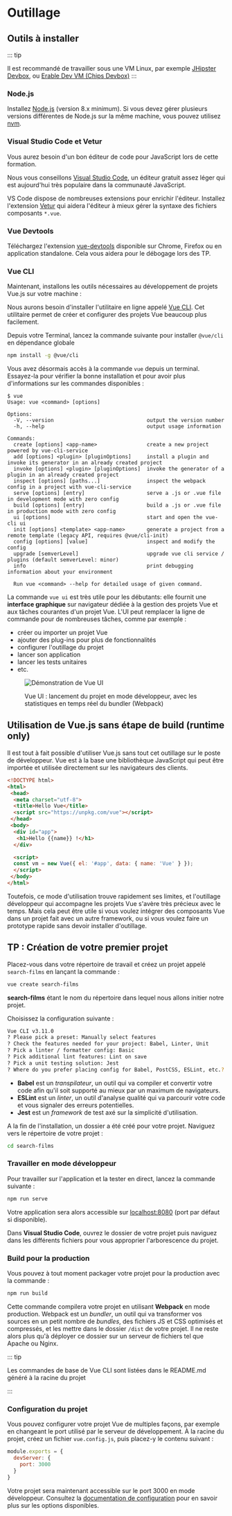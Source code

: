 # Outillage

## Outils à installer

::: tip

Il est recommandé de travailler sous une VM Linux, par exemple [JHipster Devbox](https://github.com/jhipster/jhipster-devbox), ou [Erable Dev VM (Chips Devbox)](https://gitlab.kazan.priv.atos.fr/mts-erable-otvp/mts-erable-dev-vm)
:::

### Node.js

Installez [Node.js](https://nodejs.org/) (version 8.x minimum). Si vous devez gérer plusieurs versions différentes de Node.js sur la même machine, vous pouvez utilisez [nvm](https://github.com/creationix/nvm).

### Visual Studio Code et Vetur
Vous aurez besoin d'un bon éditeur de code pour JavaScript lors de cette formation.

Nous vous conseillons [Visual Studio Code](https://code.visualstudio.com/), un éditeur gratuit assez léger qui est aujourd'hui très populaire dans la communauté JavaScript.

VS Code dispose de nombreuses extensions pour enrichir l'éditeur. Installez l'extension [Vetur](https://marketplace.visualstudio.com/items?itemName=octref.vetur) qui aidera l'éditeur à mieux gérer la syntaxe des fichiers composants `*.vue`.

### Vue Devtools

Téléchargez l'extension [vue-devtools](https://github.com/vuejs/vue-devtools) disponible sur Chrome, Firefox ou en application standalone. Cela vous aidera pour le débogage lors des TP.

### Vue CLI

Maintenant, installons les outils nécessaires au développement de projets Vue.js sur votre machine :

Nous aurons besoin d'installer l'utilitaire en ligne appelé [Vue CLI](https://cli.vuejs.org/). Cet utilitaire permet de créer et configurer des projets Vue beaucoup plus facilement.

Depuis votre Terminal, lancez la commande suivante pour installer `@vue/cli` en dépendance globale

```bash
npm install -g @vue/cli
```

Vous avez désormais accès à la commande `vue` depuis un terminal. Essayez-la pour vérifier la bonne installation et pour avoir plus d'informations sur les commandes disponibles :

```
$ vue
Usage: vue <command> [options]

Options:
  -V, --version                              output the version number
  -h, --help                                 output usage information

Commands:
  create [options] <app-name>                create a new project powered by vue-cli-service
  add [options] <plugin> [pluginOptions]     install a plugin and invoke its generator in an already created project
  invoke [options] <plugin> [pluginOptions]  invoke the generator of a plugin in an already created project
  inspect [options] [paths...]               inspect the webpack config in a project with vue-cli-service
  serve [options] [entry]                    serve a .js or .vue file in development mode with zero config
  build [options] [entry]                    build a .js or .vue file in production mode with zero config
  ui [options]                               start and open the vue-cli ui
  init [options] <template> <app-name>       generate a project from a remote template (legacy API, requires @vue/cli-init)
  config [options] [value]                   inspect and modify the config
  upgrade [semverLevel]                      upgrade vue cli service / plugins (default semverLevel: minor)
  info                                       print debugging information about your environment

  Run vue <command> --help for detailed usage of given command.
```

La commande `vue ui` est très utile pour les débutants: elle fournit une **interface graphique** sur navigateur dédiée à la gestion des projets Vue et aux tâches courantes d'un projet Vue. L'UI peut remplacer la ligne de commande pour de nombreuses tâches, comme par exemple :

- créer ou importer un projet Vue
- ajouter des plug-ins pour plus de fonctionnalités
- configurer l'outillage du projet
- lancer son application
- lancer les tests unitaires
- etc.

<figure>

![Démonstration de Vue UI](../../assets/vue-cli-3-serve.gif)

<figcaption>Vue UI : lancement du projet en mode développeur, avec les statistiques en temps réel du bundler (Webpack)</figcaption>
</figure>

## Utilisation de Vue.js sans étape de build (runtime only)

Il est tout à fait possible d'utiliser Vue.js sans tout cet outillage sur le poste de développeur. Vue est à la base une bibliothèque JavaScript qui peut être importée et utilisée directement sur les navigateurs des clients.

```html
<!DOCTYPE html>
<html>
 <head>
  <meta charset="utf-8">
  <title>Hello Vue</title>
  <script src="https://unpkg.com/vue"></script>
 </head>
 <body>
  <div id="app">
   <h1>Hello {{name}} !</h1>
  </div>

  <script>
  const vm = new Vue({ el: '#app', data: { name: 'Vue' } });
  </script>
 </body>
</html>
```

Toutefois, ce mode d'utilisation trouve rapidement ses limites, et l'outillage développeur qui accompagne les projets Vue s'avère très précieux avec le temps. Mais cela peut être utile si vous voulez intégrer des composants Vue dans un projet fait avec un autre framework, ou si vous voulez faire un prototype rapide sans devoir installer d'outillage.

## TP : Création de votre premier projet

Placez-vous dans votre répertoire de travail et créez un projet appelé `search-films` en lançant la commande :

```bash
vue create search-films
```

**search-films** étant le nom du répertoire dans lequel nous allons initier notre projet.

Choisissez la configuration suivante :

```bash
Vue CLI v3.11.0
? Please pick a preset: Manually select features
? Check the features needed for your project: Babel, Linter, Unit
? Pick a linter / formatter config: Basic
? Pick additional lint features: Lint on save
? Pick a unit testing solution: Jest
? Where do you prefer placing config for Babel, PostCSS, ESLint, etc.? In dedicated config files
```

- **Babel** est un *transpilateur*, un outil qui va compiler et convertir votre code afin qu'il soit supporté au mieux par un maximum de navigateurs.
- **ESLint** est un *linter*, un outil d'analyse qualité qui va parcourir votre code et vous signaler des erreurs potentielles.
- **Jest** est un *framework* de test axé sur la simplicité d'utilisation.

A la fin de l'installation, un dossier a été créé pour votre projet. Naviguez vers le répertoire de votre projet :

```bash
cd search-films
```

### Travailler en mode développeur

Pour travailler sur l'application et la tester en direct, lancez la commande suivante :

```bash
npm run serve
```

Votre application sera alors accessible sur [localhost:8080](http://localhost:8080/) (port par défaut si disponible).

Dans **Visual Studio Code**, ouvrez le dossier de votre projet puis naviguez dans les différents fichiers pour vous approprier l'arborescence du projet.

### Build pour la production

Vous pouvez à tout moment packager votre projet pour la production avec la commande :

```bash
npm run build
```

Cette commande compilera votre projet en utilisant **Webpack** en mode production. Webpack est un *bundler*, un outil qui va transformer vos sources en un petit nombre de *bundles*, des fichiers JS et CSS optimisés et compressés, et les mettre dans le dossier `/dist` de votre projet. Il ne reste alors plus qu'à déployer ce dossier sur un serveur de fichiers tel que Apache ou Nginx.

::: tip

Les commandes de base de Vue CLI sont listées dans le README.md généré à la racine du projet

:::

### Configuration du projet

Vous pouvez configurer votre projet Vue de multiples façons, par exemple en changeant le port utilisé par le serveur de développement. À la racine du projet, créez un fichier `vue.config.js`, puis placez-y le contenu suivant :

```js
module.exports = {
  devServer: {
    port: 3000
  }
}
```

Votre projet sera maintenant accessible sur le port 3000 en mode développeur. Consultez la [documentation de configuration](https://cli.vuejs.org/config/) pour en savoir plus sur les options disponibles.